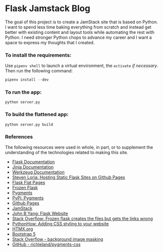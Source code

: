 # Flask Jamstack Blog

The goal of this project is to create a JamStack site that is based on Python. I want to spend less time baking everything from scratch and instead get better with existing content and layout tools while automating the rest with Python. I need stronger Python chops to advance my career and I want a space to express my thoughts that I created.

### To install the requirements:

Use `pipenv shell` to launch a virtual environment, the `activate` _if necessary_. Then run the following command:

```python
pipenv install --dev
```

### To run the app:

`python server.py`

### To build the flattened app:

`python server.py build`

### References

The following resources were used in whole, in part, or to supplement the understanding of the technologies related to making this site.

- [Flask Documentation](https://flask.palletsprojects.com/en/2.2.x/)
- [Jinja Documentation](https://jinja.palletsprojects.com/)
- [Werkzeug Documentation](https://werkzeug.palletsprojects.com/)
- [Steven Loria: Hosting Static Flask Sites on Github Pages](https://stevenloria.com/hosting-static-flask-sites-on-github-pages/)
- [Flask Flat Pages](https://pythonhosted.org/Flask-FlatPages/)
- [Frozen Flask](https://pythonhosted.org/Frozen-Flask/)
- [Pygments](https://pygments.org/download/)
- [PyPi: Pygments](https://pypi.org/project/Pygments/)
- [Github Pages](https://pages.github.com/)
- [JamStack](https://jamstack.org/)
- [John B Yang: Flask Website](https://john-b-yang.github.io/flask-website/)
- [Stack Overflow: Frozen flask creates the files but gets the links wrong](https://stackoverflow.com/questions/21956626/frozen-flask-creates-the-files-but-gets-the-links-wrong)
- [PythonHow: Adding CSS styling to your website](https://pythonhow.com/python-tutorial/flask/Adding-CSS-styling-to-your-website/)
- [HTMX.org](https://htmx.org/)
- [Bootstrap 5](https://getbootstrap.com/docs/5.0/getting-started/introduction/)
- [Stack Overflow - background image masking](https://stackoverflow.com/questions/65391991/css-in-bootstrap-4-mask)
- [GitHub - richleland/pygments-css](https://github.com/richleland/pygments-css)
